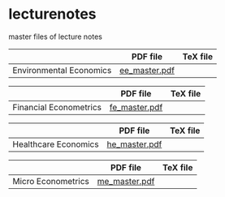 # lecturenotes
master files of lecture notes

|                 | PDF file                                                      | TeX file |
|-----------------|---------------------------------------------------------------|----------|
| Environmental Economics | [ee_master.pdf](https://nbviewer.org/github/oddish3/lecturenotes/blob/master/environment-econ_master.pdf) |          |

|                 | PDF file                                                      | TeX file |
|-----------------|---------------------------------------------------------------|----------|
| Financial Econometrics | [fe_master.pdf](https://nbviewer.org/github/oddish3/lecturenotes/blob/master/financial-econ_master.pdf) |          |

|                 | PDF file                                                      | TeX file |
|-----------------|---------------------------------------------------------------|----------|
| Healthcare Economics | [he_master.pdf](https://nbviewer.org/github/oddish3/lecturenotes/blob/master/health-econ_master.pdf) |          |

|                 | PDF file                                                      | TeX file |
|-----------------|---------------------------------------------------------------|----------|
| Micro Econometrics | [me_master.pdf](https://nbviewer.org/github/oddish3/lecturenotes/blob/master/micro-econ_master.pdf) |          |
